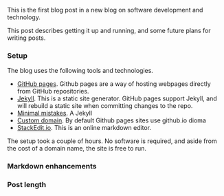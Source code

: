 This is the first blog post in a new blog on software development and technology. 

This post describes getting it up and running, and some future plans for writing posts.

### Setup

The blog uses the following tools and technologies.

- [GitHub pages](https://pages.github.com/). Github pages are a way of hosting webpages directly from GitHub repositories. 
- [Jekyll](https://jekyllrb.com/). This is a static site generator. GitHub pages support Jekyll, and will rebuild a static site when committing changes to the repo.
- [Minimal mistakes](). A Jekyll
- [Custom domain](https://help.github.com/en/github/working-with-github-pages/configuring-a-custom-domain-for-your-github-pages-site). By default Github pages sites use github.io dioma
- [StackEdit.io](). This is an online markdown editor. 

The setup took a couple of hours. No software is required, and aside from the cost of a domain name, the site is free to run.

### Markdown enhancements


### Post length

<!--stackedit_data:
eyJwcm9wZXJ0aWVzIjoidGl0bGU6IFwiRmlyc3QgcG9zdFwiXG
5kYXRlOiAyMDIwLTAxLTMxVDE2OjAwXG5jYXRlZ29yaWVzOlxu
ICAtIGJsb2dcbnRhZ3M6XG4gIC0gSmVreWxsXG4gIC0gTWFya2
Rvd25cbiAgLSBNZXJtYWlkXG4gIC0gQmxvZ1xucHVibGlzaGVk
OiBmYWxzZVxuXG5cblxuIiwiaGlzdG9yeSI6Wy0xNDkzMzMzND
cwLC05ODY1ODY5NzQsNDI5MDEwMzA5LDUxMTgxMjcwM119
-->
